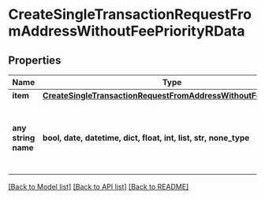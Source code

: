 # CreateSingleTransactionRequestFromAddressWithoutFeePriorityRData


## Properties
Name | Type | Description | Notes
------------ | ------------- | ------------- | -------------
**item** | [**CreateSingleTransactionRequestFromAddressWithoutFeePriorityRI**](CreateSingleTransactionRequestFromAddressWithoutFeePriorityRI.md) |  | 
**any string name** | **bool, date, datetime, dict, float, int, list, str, none_type** | any string name can be used but the value must be the correct type | [optional]

[[Back to Model list]](../README.md#documentation-for-models) [[Back to API list]](../README.md#documentation-for-api-endpoints) [[Back to README]](../README.md)


